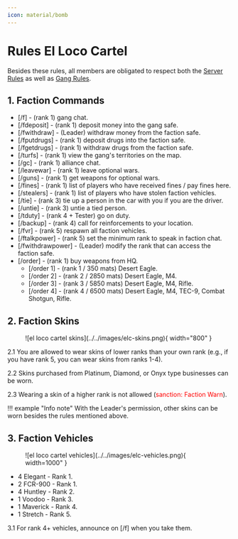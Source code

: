 ```yaml
---
icon: material/bomb
---
```


# Rules El Loco Cartel

Besides these rules, all members are obligated to respect both the [Server Rules](../..) as well as [Gang Rules](../gang-rules.md).

## 1. Faction Commands

- <span style="color:var(--pink);">[/f]</span> - (rank 1) gang chat.
- <span style="color:var(--pink);">[/fdeposit]</span> - (rank 1) deposit money into the gang safe.
- <span style="color:var(--pink);">[/fwithdraw]</span> - (Leader) withdraw money from the faction safe.
- <span style="color:var(--pink);">[/fputdrugs]</span> - (rank 1) deposit drugs into the faction safe.
- <span style="color:var(--pink);">[/fgetdrugs]</span> - (rank 1) withdraw drugs from the faction safe.
- <span style="color:var(--pink);">[/turfs]</span> - (rank 1) view the gang's territories on the map.
- <span style="color:var(--pink);">[/gc]</span> - (rank 1) alliance chat.
- <span style="color:var(--pink);">[/leavewar]</span> - (rank 1) leave optional wars.
- <span style="color:var(--pink);">[/guns]</span> - (rank 1) get weapons for optional wars.
- <span style="color:var(--pink);">[/fines]</span> - (rank 1) list of players who have received fines / pay fines here.
- <span style="color:var(--pink);">[/stealers]</span> - (rank 1) list of players who have stolen faction vehicles.
- <span style="color:var(--pink);">[/tie]</span> - (rank 3) tie up a person in the car with you if you are the driver.
- <span style="color:var(--pink);">[/untie]</span> - (rank 3) untie a tied person.
- <span style="color:var(--pink);">[/tduty]</span> - (rank 4 + Tester) go on duty.
- <span style="color:var(--pink);">[/backup]</span> - (rank 4) call for reinforcements to your location.
- <span style="color:var(--pink);">[/fvr]</span> - (rank 5) respawn all faction vehicles.
- <span style="color:var(--pink);">[/ftalkpower]</span> - (rank 5) set the minimum rank to speak in faction chat.
- <span style="color:var(--pink);">[/fwithdrawpower]</span> - (Leader) modify the rank that can access the faction safe.
- <span style="color:var(--pink);">[/order]</span> - (rank 1) buy weapons from HQ.
    - <span style="color:var(--pink);">[/order 1]</span> - (rank 1 / 350 mats) Desert Eagle.
    - <span style="color:var(--pink);">[/order 2]</span> - (rank 2 / 2850 mats) Desert Eagle, M4.
    - <span style="color:var(--pink);">[/order 3]</span> - (rank 3 / 5850 mats) Desert Eagle, M4, Rifle.
    - <span style="color:var(--pink);">[/order 4]</span> - (rank 4 / 6500 mats) Desert Eagle, M4, TEC-9, Combat Shotgun, Rifle.

## 2. Faction Skins

<figure markdown="span">
    ![el loco cartel skins](../../images/elc-skins.png){ width="800" }
</figure>

<span style="color:var(--pink);">2.1</span> You are allowed to wear skins of lower ranks than your own rank (e.g., if you have rank 5, you can wear skins from ranks 1-4).

<span style="color:var(--pink);">2.2</span> Skins purchased from Platinum, Diamond, or Onyx type businesses can be worn.

<span style="color:var(--pink);">2.3</span> Wearing a skin of a higher rank is not allowed (<span style="color:red;">sanction: Faction Warn</span>).

!!! example "Info note"
    With the Leader's permission, other skins can be worn besides the rules mentioned above.

## 3. Faction Vehicles

<figure markdown="span">
    ![el loco cartel vehicles](../../images/elc-vehicles.png){ width=1000" }
</figure>

- 4 Elegant - Rank 1.
- 2 FCR-900 - Rank 1.
- 4 Huntley - Rank 2.
- 1 Voodoo - Rank 3.
- 1 Maverick - Rank 4.
- 1 Stretch - Rank 5.

<span style="color:var(--pink);">3.1</span> For rank 4+ vehicles, announce on [<span style="color:var(--pink);">/f</span>] when you take them.